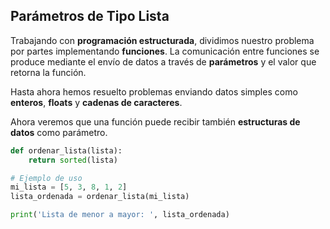 ## Parámetros de Tipo Lista

Trabajando con **programación estructurada**, dividimos nuestro problema por partes implementando **funciones**. La comunicación entre funciones se produce mediante el envío de datos a través de **parámetros** y el valor que retorna la función.

Hasta ahora hemos resuelto problemas enviando datos simples como **enteros**, **floats** y **cadenas de caracteres**. 

Ahora veremos que una función puede recibir también **estructuras de datos** como parámetro.

```python
def ordenar_lista(lista):
    return sorted(lista)

# Ejemplo de uso
mi_lista = [5, 3, 8, 1, 2]
lista_ordenada = ordenar_lista(mi_lista)

print('Lista de menor a mayor: ', lista_ordenada)
```


